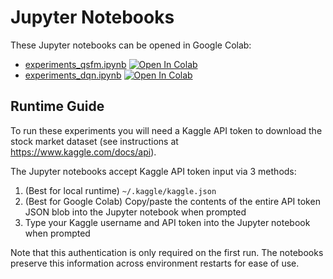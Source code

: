 # Jupyter Notebooks

These Jupyter notebooks can be opened in Google Colab:

- [experiments_qsfm.ipynb](./experiments_qsfm.ipynb) [![Open In Colab](https://colab.research.google.com/assets/colab-badge.svg)](https://colab.research.google.com/github/zanderman/smart-stock-rl/blob/main/jupyter/experiments_qsfm.ipynb)
- [experiments_dqn.ipynb](./experiments_dqn.ipynb) [![Open In Colab](https://colab.research.google.com/assets/colab-badge.svg)](https://colab.research.google.com/github/zanderman/smart-stock-rl/blob/main/jupyter/experiments_dqn.ipynb)

## Runtime Guide

To run these experiments you will need a Kaggle API token to download the stock market dataset (see instructions at <https://www.kaggle.com/docs/api>).

The Jupyter notebooks accept Kaggle API token input via 3 methods:

1. (Best for local runtime) `~/.kaggle/kaggle.json`
2. (Best for Google Colab) Copy/paste the contents of the entire API token JSON blob into the Jupyter notebook when prompted
3. Type your Kaggle username and API token into the Jupyter notebook when prompted

Note that this authentication is only required on the first run. The notebooks preserve this information across environment restarts for ease of use.
